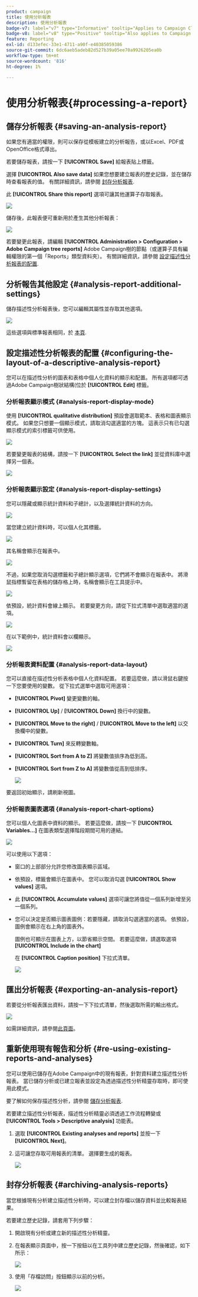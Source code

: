 ```yaml
---
product: campaign
title: 使用分析報表
description: 使用分析報表
badge-v7: label="v7" type="Informative" tooltip="Applies to Campaign Classic v7"
badge-v8: label="v8" type="Positive" tooltip="Also applies to Campaign v8"
feature: Reporting
exl-id: d133efec-33e1-4711-a90f-e40385059386
source-git-commit: 6dc6aeb5adeb82d527b39a05ee70a9926205ea0b
workflow-type: tm+mt
source-wordcount: '816'
ht-degree: 1%

---
```


# 使用分析報表{#processing-a-report}



## 儲存分析報表 {#saving-an-analysis-report}

如果您有適當的權限，則可以保存從模板建立的分析報告，或以Excel、PDF或OpenOffice格式導出。

若要儲存報表，請按一下 **[!UICONTROL Save]** 給報表貼上標籤。

選擇 **[!UICONTROL Also save data]** 如果您想要建立報表的歷史記錄，並在儲存時查看報表的值。 有關詳細資訊，請參閱 [封存分析報表](#archiving-analysis-reports).

此 **[!UICONTROL Share this report]** 選項可讓其他運算子存取報表。

![](assets/s_ncs_user_report_wizard_010.png)

儲存後，此報表便可重新用於產生其他分析報表：

![](assets/s_ncs_user_report_wizard_08a.png)

若要變更此報表，請編輯 **[!UICONTROL Administration > Configuration > Adobe Campaign tree reports]** Adobe Campaign樹的節點（或運算子具有編輯權限的第一個「Reports」類型資料夾）。 有關詳細資訊，請參閱 [設定描述性分析報表的配置](#configuring-the-layout-of-a-descriptive-analysis-report).

## 分析報告其他設定 {#analysis-report-additional-settings}

儲存描述性分析報表後，您可以編輯其屬性並存取其他選項。

![](assets/s_ncs_user_report_wizard_08b.png)

這些選項與標準報表相同，於 [本頁](../../reporting/using/properties-of-the-report.md).

## 設定描述性分析報表的配置 {#configuring-the-layout-of-a-descriptive-analysis-report}

您可以在描述性分析的圖表和表格中個人化資料的顯示和配置。 所有選項都可透過Adobe Campaign樹狀結構(位於 **[!UICONTROL Edit]** 標籤。

### 分析報表顯示模式 {#analysis-report-display-mode}

使用 **[!UICONTROL qualitative distribution]** 預設會選取範本、表格和圖表顯示模式。 如果您只想要一個顯示模式，請取消勾選適當的方塊。 這表示只有已勾選顯示模式的索引標籤可供使用。

![](assets/s_ncs_advuser_report_display_01.png)

若要變更報表的結構，請按一下 **[!UICONTROL Select the link]** 並從資料庫中選擇另一個表。

![](assets/s_ncs_advuser_report_display_02.png)

### 分析報表顯示設定 {#analysis-report-display-settings}

您可以隱藏或顯示統計資料和子總計，以及選擇統計資料的方向。

![](assets/s_ncs_advuser_report_display_05.png)

當您建立統計資料時，可以個人化其標籤。

![](assets/s_ncs_advuser_report_display_06.png)

其名稱會顯示在報表中。

![](assets/s_ncs_advuser_report_display_07.png)

不過，如果您取消勾選標籤和子總計顯示選項，它們將不會顯示在報表中。 將滑鼠指標暫留在表格的儲存格上時，名稱會顯示在工具提示中。

![](assets/s_ncs_advuser_report_display_08.png)

依預設，統計資料會線上顯示。 若要變更方向，請從下拉式清單中選取適當的選項。

![](assets/s_ncs_advuser_report_wizard_035a.png)

在以下範例中，統計資料會以欄顯示。

![](assets/s_ncs_advuser_report_wizard_035.png)

### 分析報表資料配置 {#analysis-report-data-layout}

您可以直接在描述性分析表格中個人化資料配置。 若要這麼做，請以滑鼠右鍵按一下您要使用的變數。 從下拉式選單中選取可用選項：

* **[!UICONTROL Pivot]** 變更變數的軸。
* **[!UICONTROL Up]** / **[!UICONTROL Down]** 換行中的變數。
* **[!UICONTROL Move to the right]** / **[!UICONTROL Move to the left]** 以交換欄中的變數。
* **[!UICONTROL Turn]** 來反轉變數軸。
* **[!UICONTROL Sort from A to Z]** 將變數值排序為低到高。
* **[!UICONTROL Sort from Z to A]** 將變數值從高到低排序。

   ![](assets/s_ncs_advuser_report_wizard_016.png)

要返回初始顯示，請刷新視圖。

### 分析報表圖表選項 {#analysis-report-chart-options}

您可以個人化圖表中資料的顯示。 若要這麼做，請按一下 **[!UICONTROL Variables...]** 在圖表類型選擇階段期間可用的連結。

![](assets/s_ncs_advuser_report_wizard_3c.png)

可以使用以下選項：

* 窗口的上部部分允許您修改圖表顯示區域。
* 依預設，標籤會顯示在圖表中。 您可以取消勾選 **[!UICONTROL Show values]** 選項。
* 此 **[!UICONTROL Accumulate values]** 選項可讓您將值從一個系列新增至另一個系列。
* 您可以決定是否顯示圖表圖例：若要隱藏，請取消勾選適當的選項。 依預設，圖例會顯示在右上角的圖表外。

   圖例也可顯示在圖表上方，以節省顯示空間。 若要這麼做，請選取選項 **[!UICONTROL Include in the chart]**

   在 **[!UICONTROL Caption position]** 下拉式清單。

   ![](assets/s_ncs_advuser_report_wizard_3d.png)

## 匯出分析報表 {#exporting-an-analysis-report}

若要從分析報表匯出資料，請按一下下拉式清單，然後選取所需的輸出格式。

![](assets/s_ncs_user_report_wizard_09.png)

如需詳細資訊，請參閱[此頁面](../../reporting/using/actions-on-reports.md)。

## 重新使用現有報告和分析 {#re-using-existing-reports-and-analyses}

您可以使用已儲存在Adobe Campaign中的現有報表，針對資料建立描述性分析報表。 當已儲存分析或已建立報表並設定為透過描述性分析精靈存取時，即可使用此模式。

要了解如何保存描述性分析，請參閱 [儲存分析報表](#saving-an-analysis-report).

若要建立描述性分析報表，描述性分析精靈必須透過工作流程轉變或 **[!UICONTROL Tools > Descriptive analysis]** 功能表。

1. 選取 **[!UICONTROL Existing analyses and reports]** 並按一下 **[!UICONTROL Next]**。
1. 這可讓您存取可用報表的清單。 選擇要生成的報表。

   ![](assets/s_ncs_user_report_wizard_01.png)

## 封存分析報表 {#archiving-analysis-reports}

當您根據現有分析建立描述性分析時，可以建立封存檔以儲存資料並比較報表結果。

若要建立歷史記錄，請套用下列步驟：

1. 開啟現有分析或建立新的描述性分析精靈。
1. 在報表顯示頁面中，按一下按鈕以在工具列中建立歷史記錄，然後確認，如下所示：

   ![](assets/reporting_descriptive_historize_icon.png)

1. 使用「存檔訪問」按鈕顯示以前的分析。

   ![](assets/reporting_descriptive_historize_access.png)
